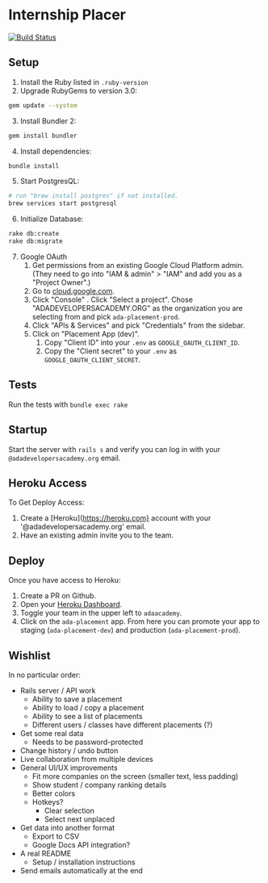 # Internship Placer

[![Build Status](https://travis-ci.org/Ada-Developers-Academy/internship-placement-app.svg?branch=master)](https://travis-ci.org/Ada-Developers-Academy/internship-placement-app)

## Setup

1. Install the Ruby listed in `.ruby-version`
2. Upgrade RubyGems to version 3.0:
```sh
gem update --system
```
3. Install Bundler 2:
```sh
gem install bundler
```
4. Install dependencies:
```sh
bundle install
```
5. Start PostgresQL:
```sh
# run "brew install postgres" if not installed.
brew services start postgresql
```
6. Initialize Database:
```sh
rake db:create
rake db:migrate
```
7. Google OAuth
    1. Get permissions from an existing Google Cloud Platform admin.  (They need to go into "IAM & admin" > "IAM" and add you as a "Project Owner".)
    2. Go to [cloud.google.com](https://cloud.google.com).
    3. Click "Console" .  Click "Select a project".  Chose "ADADEVELOPERSACADEMY.ORG" as the organization you are selecting from and pick `ada-placement-prod`.
    4. Click "APIs & Services" and pick "Credentials" from the sidebar.
    5. Click on "Placement App (dev)".
        1. Copy "Client ID" into your `.env` as `GOOGLE_OAUTH_CLIENT_ID`.
        2. Copy the "Client secret" to your `.env` as `GOOGLE_OAUTH_CLIENT_SECRET`.

## Tests

Run the tests with `bundle exec rake`

## Startup

Start the server with `rails s` and verify you can log in with your `@adadevelopersacademy.org` email.

## Heroku Access

To Get Deploy Access:
1. Create a [Heroku](https://heroku.com} account with your '@adadevelopersacademy.org' email.
2. Have an existing admin invite you to the team.

## Deploy

Once you have access to Heroku:
1. Create a PR on Github.
2. Open your [Heroku Dashboard](https://dashboard.heroku.com).
3. Toggle your team in the upper left to `adaacademy`.
4. Click on the `ada-placement` app.  From here you can promote your app to staging (`ada-placement-dev`) and production (`ada-placement-prod`).

## Wishlist
In no particular order:

- Rails server / API work
  - Ability to save a placement
  - Ability to load / copy a placement
  - Ability to see a list of placements
  - Different users / classes have different placements (?)
- Get some real data
  - Needs to be password-protected
- Change history / undo button
- Live collaboration from multiple devices
- General UI/UX improvements
  - Fit more companies on the screen (smaller text, less padding)
  - Show student / company ranking details
  - Better colors
  - Hotkeys?
    - Clear selection
    - Select next unplaced
- Get data into another format
  - Export to CSV
  - Google Docs API integration?
- A real README
  - Setup / installation instructions
- Send emails automatically at the end
